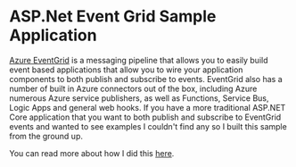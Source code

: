 # ASP.Net Event Grid Sample Application

[Azure EventGrid](https://docs.microsoft.com/en-us/azure/event-grid/overview) is a messaging pipeline that allows you to easily build event based applications that allow you to wire your application components to both publish and subscribe to events. EventGrid also has a number of built in Azure connectors out of the box, including Azure numerous Azure service publishers, as well as Functions, Service Bus, Logic Apps and general web hooks. If you have a more traditional ASP.NET Core application that you want to both publish and subscribe to EventGrid events and wanted to see examples I couldn't find any so I built this sample from the ground up.

You can read more about how I did this [here](https://www.glennprince.com/blog/setting-up-an-eventgrid-handler/).